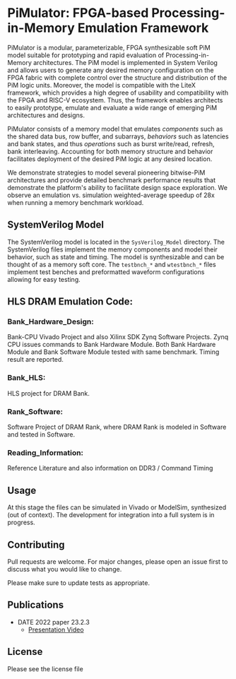 # PiMulator: FPGA-based Processing-in-Memory Emulation Framework
PiMulator is a modular, parameterizable, FPGA synthesizable soft PiM model suitable for prototyping and rapid evaluation of Processing-in-Memory architectures. The PiM model is implemented in System Verilog and allows users to generate any desired memory configuration on the FPGA fabric with complete control over the structure and distribution of the PiM logic units. Moreover, the model is compatible with the LiteX framework, which provides a high degree of usability and compatibility with the FPGA and RISC-V ecosystem. Thus, the framework enables architects to easily prototype, emulate and evaluate a wide range of emerging PiM architectures and designs.

PiMulator consists of a memory model that emulates *components* such as the shared data bus, row buffer, and subarrays, *behaviors* such as latencies and bank states, and thus *operations* such as burst write/read, refresh, bank interleaving. Accounting for both memory structure and behavior facilitates deployment of the desired PiM logic at any desired location.

We demonstrate strategies to model several pioneering bitwise-PiM architectures and provide detailed benchmark performance results that demonstrate the platform's ability to facilitate design space exploration. We observe an emulation vs. simulation weighted-average speedup of 28x when running a memory benchmark workload.

## SystemVerilog Model
The SystemVerilog model is located in the `SysVerilog_Model` directory. The SystemVerilog files implement the memory components and model their behavior, such as state and timing. The model is synthesizable and can be thought of as a memory soft core. The `testbnch_*` and `wtestbnch_*` files implement test benches and preformatted waveform configurations allowing for easy testing.

## HLS DRAM Emulation Code: 

### Bank_Hardware_Design:                               
Bank-CPU Vivado Project and also Xilinx SDK Zynq Software Projects. 
Zynq CPU issues commands to Bank Hardware Module. 
Both Bank Hardware Module and Bank Software Module tested with same benchmark.
Timing result are reported. 

### Bank_HLS: 
HLS project for DRAM Bank. 

### Rank_Software: 
Software Project of DRAM Rank, where DRAM Rank is modeled in Software and 
tested in Software. 

### Reading_Information:
Reference Literature and also information on DDR3 / Command Timing

## Usage
At this stage the files can be simulated in Vivado or ModelSim, synthesized (out of context). The development for integration into a full system is in progress.

## Contributing
Pull requests are welcome. For major changes, please open an issue first to discuss what you would like to change.

Please make sure to update tests as appropriate.

## Publications
* DATE 2022 paper 23.2.3
    * [Presentation Video](https://youtu.be/rLoetLFsD2w)

## License
Please see the license file
